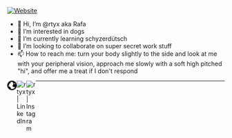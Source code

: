 [![Website](https://img.shields.io/website?label=rtyx.com&style=for-the-badge&url=https%3A%2F%2Fcodestackr.com)](https://tech.rtyx.es/)

- 👋 Hi, I’m @rtyx aka Rafa
- 👀 I’m interested in dogs
- 🌱 I’m currently learning schyzerdütsch
- 💞️ I’m looking to collaborate on super secret work stuff
- 📫 How to reach me: turn your body slightly to the side and look at me with your peripheral vision, approach me slowly with a soft high pitched "hi", and offer me a treat if I don't respond

[<img align="left" alt="rtyx.com" width="22px" src="https://raw.githubusercontent.com/iconic/open-iconic/master/svg/globe.svg" />][website]
[<img align="left" alt="rtyx | LinkedIn" width="22px" src="https://cdn.jsdelivr.net/npm/simple-icons@v3/icons/linkedin.svg" />][linkedin]
[<img align="left" alt="rtyx | Instagram" width="22px" src="https://cdn.jsdelivr.net/npm/simple-icons@v3/icons/instagram.svg" />][instagram]

---

[website]: https://www.rtyx.es/
[instagram]: https://www.instagram.com/rty_x/
[linkedin]: https://www.linkedin.com/in/rafaeltoledano/
